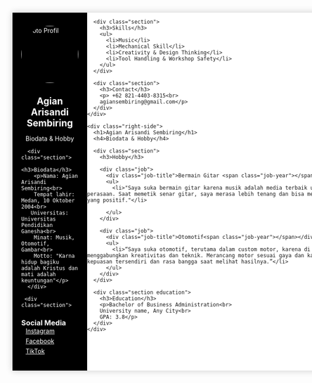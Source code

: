 <!DOCTYPE html>
<html lang="id">
<head>
  <meta charset="UTF-8">
  <title>Agian Arisandi Sembiring - Biodata & Hobby</title>
  <style>
    * {
      margin: 0;
      padding: 0;
      box-sizing: border-box;
    }

    body {
      font-family: Arial, sans-serif;
      background-color: #f0f0f0;
      color: #000;
    }

    .container {
      width: 900px;
      margin: 30px auto;
      display: flex;
      background-color: #fff;
      box-shadow: 0 0 15px rgba(0,0,0,0.2);
    }

    .left-side {
      width: 35%;
      background-color: #000;
      color: #fff;
      padding: 30px 20px;
    }

    .left-side img {
      width: 130px;
      height: 130px;
      border-radius: 50%;
      display: block;
      margin: 0 auto 20px auto;
    }

    .left-side h2, .left-side p {
      text-align: center;
    }

    .left-side .section {
      margin-top: 30px;
    }

    .left-side .section h3 {
      border-bottom: 2px solid #fff;
      padding-bottom: 5px;
      margin-bottom: 10px;
      font-size: 16px;
      text-transform: uppercase;
    }

    .left-side ul {
      list-style: disc;
      padding-left: 20px;
    }

    .right-side {
      width: 65%;
      padding: 30px 25px;
      background-color: #fff;
    }

    .right-side h1 {
      font-size: 28px;
      font-weight: bold;
    }

    .right-side h4 {
      margin-top: 5px;
      font-weight: normal;
      color: #555;
    }

    .right-side .section {
      margin-top: 30px;
    }

    .section h3 {
      background-color: #000;
      color: #fff;
      display: inline-block;
      padding: 6px 14px;
      font-size: 16px;
      margin-bottom: 10px;
      border-radius: 20px;
      text-transform: uppercase;
    }

    .job {
      margin-bottom: 15px;
    }

    .job-title {
      font-weight: bold;
    }

    .job-company {
      font-style: italic;
      margin-bottom: 5px;
    }

    .job-year {
      float: right;
      font-weight: bold;
    }

    .education p {
      line-height: 1.6;
    }

    .contact-icon {
      display: flex;
      align-items: center;
      margin-bottom: 6px;
    }

    .contact-icon span {
      margin-left: 10px;
    }
  </style>
</head>
<body>
  <div class="container">
    <div class="left-side">
      <img src="foto-profil.jpg" alt="Foto Profil">
      <h2>Agian Arisandi Sembiring</h2>
      <p>Biodata & Hobby</p>

      <div class="section">
        <h3>Biodata</h3>
        <p>Nama: Agian Arisandi Sembiring<br>
        Tempat lahir: Medan, 10 Oktober 2004<br>
       Universitas: Universitas Pendidikan Ganesha<br>
        Minat: Musik, Otomotif, Gambar<br>
        Motto: "Karna hidup bagiku adalah Kristus dan mati adalah keuntungan"</p>
      </div>

     <div class="section">
  <h3>Social Media</h3>
  <div class="contact-icon"> <span><a href="https://www.instagram.com/a.giantt_" target="_blank" style="color:white;">Instagram</a></span></div>
  <div class="contact-icon"> <span><a href="https://www.facebook.com" target="_blank" style="color:white;">Facebook</a></span></div>
  <div class="contact-icon"> <span><a href="https://www.tiktok.com/@agiansembiring" target="_blank" style="color:white;">TikTok</a></span></div>
</div>


      <div class="section">
        <h3>Skills</h3>
        <ul>
          <li>Music</li>
          <li>Mechanical Skill</li>
          <li>Creativity & Design Thinking</li>
          <li>Tool Handling & Workshop Safety</li>
        </ul>
      </div>

      <div class="section">
        <h3>Contact</h3>
        <p> +62 821-4403-8315<br>
        agiansembiring@gmail.com</p>
      </div>
    </div>

    <div class="right-side">
      <h1>Agian Arisandi Sembiring</h1>
      <h4>Biodata & Hobby</h4>

      <div class="section">
        <h3>Hobby</h3>

        <div class="job">
          <div class="job-title">Bermain Gitar <span class="job-year"></span></div>
          <ul>
            <li>"Saya suka bermain gitar karena musik adalah media terbaik untuk mengekspresikan perasaan. Saat memetik senar gitar, saya merasa lebih tenang dan bisa meluapkan emosi dengan cara yang positif."</li>
          
          </ul>
        </div>

        <div class="job">
          <div class="job-title">Otomotif<span class="job-year"></span></div>
          <ul>
            <li>“Saya suka otomotif, terutama dalam custom motor, karena di situlah saya bisa menggabungkan kreativitas dan teknik. Merancang motor sesuai gaya dan karakter pribadi memberi kepuasan tersendiri dan rasa bangga saat melihat hasilnya.”</li>
          </ul>
        </div>
      </div>

      <div class="section education">
        <h3>Education</h3>
        <p>Bachelor of Business Administration<br>
        University name, Any City<br>
        GPA: 3.8</p>
      </div>
    </div>
  </div>
</body>
</html>
